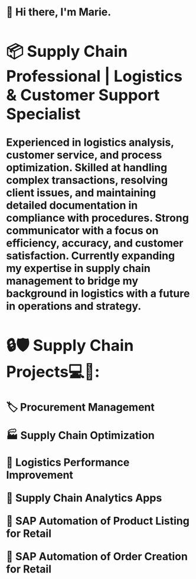 <h1>👋 Hi there, I'm Marie.<h/1>

<h2>📦 Supply Chain Professional | Logistics & Customer Support Specialist</h2>

Experienced in logistics analysis, customer service, and process optimization. Skilled at handling complex transactions, resolving client issues, and maintaining detailed documentation in compliance with procedures. Strong communicator with a focus on efficiency, accuracy, and customer satisfaction. Currently expanding my expertise in supply chain management to bridge my background in logistics with a future in operations and strategy.

<h2>🔒🛡️ Supply Chain Projects💻🚨:</h2>

🏷️ **Procurement Management**

🏭 **Supply Chain Optimization**

🚚 **Logistics Performance Improvement**

📱 **Supply Chain Analytics Apps**

🏪 **SAP Automation of Product Listing for Retail**

📑 **SAP Automation of Order Creation for Retail**
